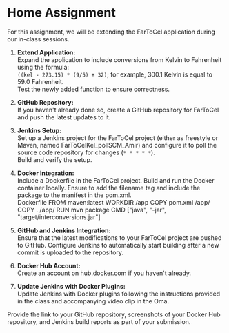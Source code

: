 # Home Assignment

For this assignment, we will be extending the FarToCel application during our in-class sessions. 

1. **Extend Application:**  
   Expand the application to include conversions from Kelvin to Fahrenheit using the formula:  
   `((kel - 273.15) * (9/5) + 32)`; for example, 300.1 Kelvin is equal to 59.0 Fahrenheit.  
   Test the newly added function to ensure correctness.

2. **GitHub Repository:**  
   If you haven't already done so, create a GitHub repository for FarToCel and push the latest updates to it.

3. **Jenkins Setup:**  
   Set up a Jenkins project for the FarToCel project (either as freestyle or Maven, named FarToCelKel_pollSCM_Amir) and configure it to poll the source code repository for changes (`* * * * *`).  
   Build and verify the setup.

4. **Docker Integration:**  
   Include a Dockerfile in the FarToCel project. Build and run the Docker container locally. Ensure to add the filename tag and include the package to the manifest in the pom.xml.  
Dockerfile
FROM maven:latest
WORKDIR /app
COPY pom.xml /app/
COPY . /app/
RUN mvn package
CMD ["java", "-jar", "target/interconversions.jar"]



5. **GitHub and Jenkins Integration:**  
Ensure that the latest modifications to your FarToCel project are pushed to GitHub. Configure Jenkins to automatically start building after a new commit is uploaded to the repository.

6. **Docker Hub Account:**  
Create an account on hub.docker.com if you haven't already.

7. **Update Jenkins with Docker Plugins:**  
Update Jenkins with Docker plugins following the instructions provided in the class and accompanying video clip in the Oma.

Provide the link to your GitHub repository, screenshots of your Docker Hub repository, and Jenkins build reports as part of your submission.

